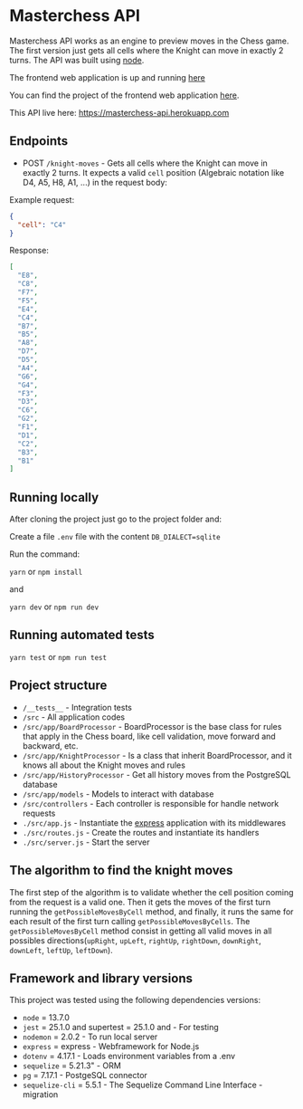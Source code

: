 
# Masterchess API

Masterchess API works as an engine to preview moves in the Chess game. The first version just gets all cells where the Knight can move in exactly 2 turns. The API was built using [node](https://nodejs.org).

The frontend web application is up and running [here](https://masterchess-web.herokuapp.com)

You can find the project of the frontend web application [here](https://github.com/rayashi/masterchess).

This API live here: https://masterchess-api.herokuapp.com

## Endpoints

* POST `/knight-moves` -  Gets all cells where the Knight can move in exactly 2 turns. It expects a valid `cell` position (Algebraic notation like D4, A5, H8, A1, ...) in the request body:

Example request:

```json
{
  "cell": "C4"
}
```

Response:

```json
[
  "E8",
  "C8",
  "F7",
  "F5",
  "E4",
  "C4",
  "B7",
  "B5",
  "A8",
  "D7",
  "D5",
  "A4",
  "G6",
  "G4",
  "F3",
  "D3",
  "C6",
  "G2",
  "F1",
  "D1",
  "C2",
  "B3",
  "B1"
]
```

## Running locally

After cloning the project just go to the project folder and:

Create a file `.env` file with the content `DB_DIALECT=sqlite`

Run the command:

```yarn``` or ```npm install```

and

```yarn dev``` or ```npm run dev```

## Running automated tests

```yarn test``` or ```npm run test```

## Project structure

* `/__tests__` - Integration tests
* `/src` - All application codes
* `/src/app/BoardProcessor` - BoardProcessor is the base class for rules that apply in the Chess board, like cell validation, move forward and backward, etc.
* `/src/app/KnightProcessor` - Is a class that inherit BoardProcessor, and it knows all about the Knight moves and rules
* `/src/app/HistoryProcessor` - Get all history moves from the PostgreSQL database
* `/src/app/models` - Models to interact with database
* `/src/controllers` - Each controller is responsible for handle network requests
* `./src/app.js` - Instantiate the [express](https://expressjs.com/) application with its middlewares
* `./src/routes.js` - Create the routes and instantiate its handlers
* `./src/server.js` - Start the server

## The algorithm to find the knight moves

The first step of the algorithm is to validate whether the cell position coming from the request is a valid one. Then it gets the moves of the first turn running the `getPossibleMovesByCell` method, and finally, it runs the same for each result of the first turn calling `getPossibleMovesByCells`. The `getPossibleMovesByCell` method consist in getting all valid moves in all possibles directions(`upRight`, `upLeft`, `rightUp`, `rightDown`, `downRight`, `downLeft`, `leftUp`, `leftDown`).

## Framework and library versions

This project was tested using the following dependencies versions:

* `node` = 13.7.0
* `jest` = 25.1.0 and supertest = 25.1.0 and  - For testing
* `nodemon` = 2.0.2 - To run local server
* `express` = express - Webframework for Node.js
* `dotenv` = 4.17.1 - Loads environment variables from a .env
* `sequelize` = 5.21.3" - ORM
* `pg` = 7.17.1 - PostgeSQL connector
* `sequelize-cli` = 5.5.1 - The Sequelize Command Line Interface - migration

